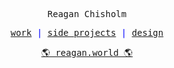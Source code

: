 <p align="center">
    <samp>
        Reagan Chisholm
    </samp>
</p>        

<p align="center" style="color:blue">
    <samp>
        <a href="https://studio123.ca/work">work</a> | 
        <a href="https://reagan.world/projects">side projects</a> | 
        <a href="https://dribbble.com/reaganchisholm">design</a>
    </samp>
</p>        

<p align="center" style="color:blue">
    <samp>
        <a href="https://reagan.world">🌎 reagan.world 🌎</a>
    </samp>
</p>        
